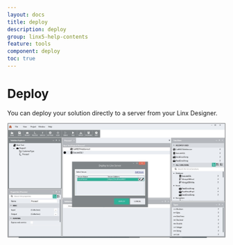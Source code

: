 ```yaml
---
layout: docs
title: deploy
description: deploy
group: linx5-help-contents
feature: tools
component: deploy
toc: true
---
```

Deploy
======

You can deploy your solution directly to a server from your Linx
Designer.

![](deploy-view.jpg)
